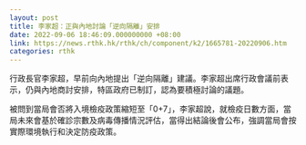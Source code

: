 ```yaml
---
layout: post
title: 李家超：正與內地討論「逆向隔離」安排
date: 2022-09-06 18:46:09.000000000 +08:00
link: https://news.rthk.hk/rthk/ch/component/k2/1665781-20220906.htm
categories: rthk
---
```


行政長官李家超，早前向內地提出「逆向隔離」建議。李家超出席行政會議前表示，仍與內地商討安排，特區政府已制訂，認為要積極討論的議題。 

被問到當局會否將入境檢疫政策縮短至「0+7」，李家超說，就檢疫日數方面，當局未來會基於確診宗數及病毒傳播情況評估，當得出結論後會公布，強調當局會按實際環境執行和決定防疫政策。
